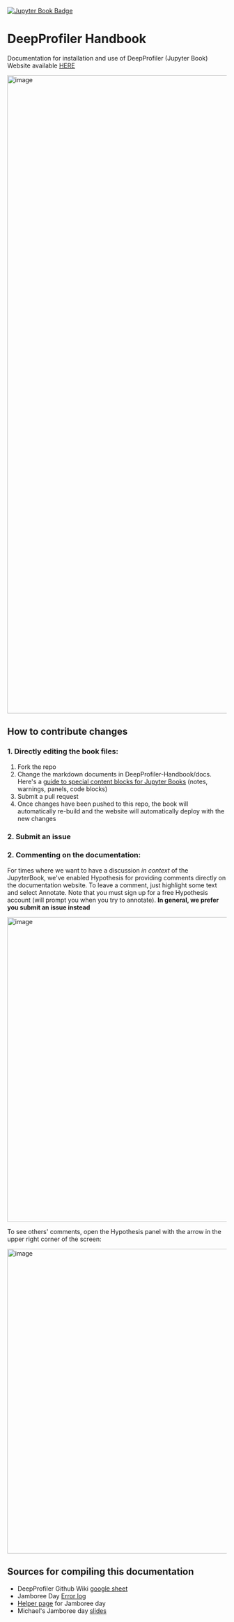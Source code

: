 [![Jupyter Book Badge](https://jupyterbook.org/badge.svg)](https://cytomining.github.io/DeepProfiler-handbook/)

# DeepProfiler Handbook
Documentation for installation and use of DeepProfiler (Jupyter Book)
Website available [HERE](https://cytomining.github.io/DeepProfiler-handbook/)

<img width="1466" alt="image" src="https://user-images.githubusercontent.com/28116530/160191277-07a1491e-f81a-4ab0-9722-8348322516a8.png">


## How to contribute changes

### 1. Directly editing the book files:
1. Fork the repo
2. Change the markdown documents in DeepProfiler-Handbook/docs. Here's a [guide to special content blocks for Jupyter Books](https://jupyterbook.org/content/content-blocks.html#special-content-blocks) (notes, warnings, panels, code blocks)
3. Submit a pull request 
4. Once changes have been pushed to this repo, the book will automatically re-build and the website will automatically deploy with the new changes

### 2. Submit an issue 

### 2. Commenting on the documentation: 

For times where we want to have a discussion _in context_ of the JupyterBook, we've enabled Hypothesis for providing comments directly on the documentation website. To leave a comment, just highlight some text and select Annotate. Note that you must sign up for a free Hypothesis account (will prompt you when you try to annotate). **In general, we prefer you submit an issue instead**

<img width="700" alt="image" src="https://user-images.githubusercontent.com/28116530/160192271-16de7a2a-fbd9-433c-9324-61963fa6bfc6.png">


To see others' comments, open the Hypothesis panel with the arrow in the upper right corner of the screen: 

<img width="700" alt="image" src="https://user-images.githubusercontent.com/28116530/160192346-c37582e6-082a-404b-8efd-e782f23e6588.png">

## Sources for compiling this documentation
* DeepProfiler Github Wiki [google sheet](https://docs.google.com/document/d/1BQ2imZwqLPsbpOKNzW8qP-4MLNCWma_rVSzE1y8PnIk/edit#heading=h.wf1ucu3byolj)
* Jamboree Day [Error log](https://docs.google.com/document/d/1d8VmzqOpY-USZ-RLOf2weWt15qjADqGYL-bPp73a6rE/edit#heading=h.57l1bp40b4wm)
* [Helper page](https://github.com/broadinstitute/neural-profiling/wiki/Helper-Page-%7C-Jamboree-DeepProfiler-day) for Jamboree day
* Michael's Jamboree day [slides](https://docs.google.com/presentation/d/1FrG6DwKG9-liIFQLO1rvPhWRFCffM3r_WIm4B4XqGIg/edit#slide=id.g101fdf2f042_0_25)

